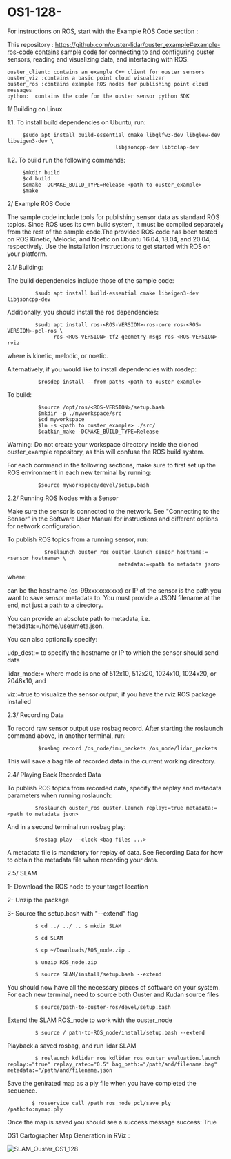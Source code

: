 # OS1-128-

 For instructions on ROS, start with the Example ROS Code section : 

This repository : https://github.com/ouster-lidar/ouster_example#example-ros-code contains sample code for connecting to and configuring ouster sensors, reading and visualizing data, and interfacing with ROS.

    ouster_client: contains an example C++ client for ouster sensors
    ouster_viz :contains a basic point cloud visualizer
    ouster_ros :contains example ROS nodes for publishing point cloud messages
    python:  contains the code for the ouster sensor python SDK


1/ Building on Linux
       
1.1. To install build dependencies on Ubuntu, run:

         $sudo apt install build-essential cmake libglfw3-dev libglew-dev libeigen3-dev \
                                       libjsoncpp-dev libtclap-dev


1.2. To build run the following commands:

         $mkdir build
         $cd build
         $cmake -DCMAKE_BUILD_TYPE=Release <path to ouster_example>
         $make


  
  2/ Example ROS Code

The sample code include tools for publishing sensor data as standard ROS topics. Since ROS uses its own build system, it must be compiled separately from the rest of the sample code.The provided ROS code has been tested on ROS Kinetic, Melodic, and Noetic on Ubuntu 16.04, 18.04, and 20.04, respectively. Use the installation instructions to get started with ROS on your platform.
 
 
2.1/ Building: 

The build dependencies include those of the sample code:

             $sudo apt install build-essential cmake libeigen3-dev libjsoncpp-dev

Additionally, you should install the ros dependencies:

             $sudo apt install ros-<ROS-VERSION>-ros-core ros-<ROS-VERSION>-pcl-ros \
                   ros-<ROS-VERSION>-tf2-geometry-msgs ros-<ROS-VERSION>-rviz

where <ROS-VERSION> is kinetic, melodic, or noetic.

Alternatively, if you would like to install dependencies with rosdep:

              $rosdep install --from-paths <path to ouster example>

To build:

              $source /opt/ros/<ROS-VERSION>/setup.bash
              $mkdir -p ./myworkspace/src
              $cd myworkspace
              $ln -s <path to ouster_example> ./src/
              $catkin_make -DCMAKE_BUILD_TYPE=Release

Warning: Do not create your workspace directory inside the cloned ouster_example repository, as this will confuse the ROS build system.

For each command in the following sections, make sure to first set up the ROS environment in each new terminal by running:

              $source myworkspace/devel/setup.bash

2.2/ Running ROS Nodes with a Sensor

Make sure the sensor is connected to the network. See "Connecting to the Sensor" in the Software User Manual for instructions and different options for network configuration.

To publish ROS topics from a running sensor, run:

                $roslaunch ouster_ros ouster.launch sensor_hostname:=<sensor hostname> \
                                        metadata:=<path to metadata json>

where:

<sensor hostname> can be the hostname (os-99xxxxxxxxxx) or IP of the sensor
<path to metadata json> is the path you want to save sensor metadata to. You must provide a JSON filename at the end, not just a path to a directory.

You can provide an absolute path to metadata, i.e. metadata:=/home/user/meta.json.

You can also optionally specify:

udp_dest:=<hostname> to specify the hostname or IP to which the sensor should send data
 

lidar_mode:=<mode> where mode is one of 512x10, 512x20, 1024x10, 1024x20, or 2048x10, and

viz:=true to visualize the sensor output, if you have the rviz ROS package installed

2.3/ Recording Data

To record raw sensor output use rosbag record. After starting the roslaunch command above, in another terminal, run:

              $rosbag record /os_node/imu_packets /os_node/lidar_packets

This will save a bag file of recorded data in the current working directory.


      
2.4/ Playing Back Recorded Data

To publish ROS topics from recorded data, specify the replay and metadata parameters when running roslaunch:

             $roslaunch ouster_ros ouster.launch replay:=true metadata:=<path to metadata json>

And in a second terminal run rosbag play:

             $rosbag play --clock <bag files ...>

A metadata file is mandatory for replay of data. See Recording Data for how to obtain the metadata file when recording your data.
 
2.5/ SLAM 
     
1- Download the ROS node to your target location 

2- Unzip the package

3- Source the setup.bash with "--extend" flag 

             $ cd ../ ../ .. $ mkdir SLAM 
 
             $ cd SLAM 
 
             $ cp ~/Downloads/ROS_node.zip . 

             $ unzip ROS_node.zip 

             $ source SLAM/install/setup.bash --extend 

You should now have all the necessary pieces of software on your system. For each new terminal, need to source both Ouster and Kudan source files 

             $ source/path-to-ouster-ros/devel/setup.bash 
 
Extend the SLAM ROS_node to work with the ouster_node 

             $ source / path-to-ROS_node/install/setup.bash --extend

Playback a saved rosbag, and run lidar SLAM 

             $ roslaunch kdlidar_ros kdlidar_ros_ouster_evaluation.launch replay:="true" replay_rate:="0.5" bag_path:="/path/and/filename.bag" metadata:="/path/and/filename.json

Save the genirated map as a ply file when you have completed the sequence. 

            $ rosservice call /path ros_node_pcl/save_ply /path:to:mymap.ply 

Once the map is saved you should see a success message success: True
 
 
 
OS1 Cartographer Map Generation in RViz : 
 
 ![SLAM_Ouster_OS1_128](https://user-images.githubusercontent.com/97898968/151950724-96458af4-2ef9-40b1-9401-a1874dedb610.png)
     
     

